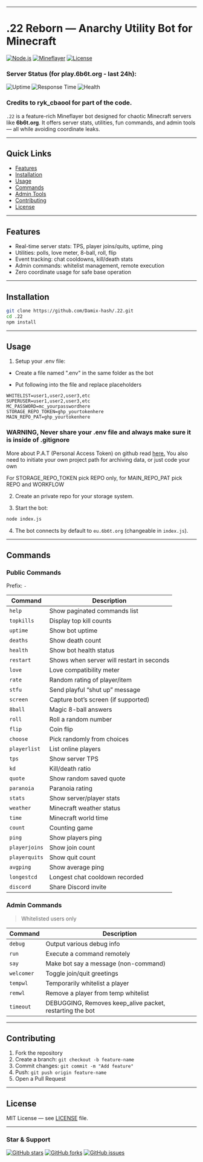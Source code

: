 
---

# .22 Reborn — Anarchy Utility Bot for Minecraft

[![Node.js](https://img.shields.io/badge/Node.js-18.x-green?logo=node.js)](https://nodejs.org/)
[![Mineflayer](https://img.shields.io/badge/Mineflayer-Library-blue?logo=minecraft)](https://github.com/PrismarineJS/mineflayer)
[![License](https://img.shields.io/badge/License-MIT-lightgrey)](#license)

### Server Status (for play.6b6t.org - last 24h):

![Uptime](https://status.6b6t.org/api/v1/endpoints/minecraft_server-public/uptimes/24h/badge.svg)
![Response Time](https://status.6b6t.org/api/v1/endpoints/minecraft_server-public/response-times/24h/badge.svg)
![Health](https://status.6b6t.org/api/v1/endpoints/minecraft_server-public/health/badge.svg)

### Credits to ryk_cbaool for part of the code.

`.22` is a feature-rich Mineflayer bot designed for chaotic Minecraft servers like **6b6t.org**.
It offers server stats, utilities, fun commands, and admin tools — all while avoiding coordinate leaks.

---

## Quick Links

* [Features](#features)
* [Installation](#installation)
* [Usage](#usage)
* [Commands](#commands)
* [Admin Tools](#admin-tools)
* [Contributing](#contributing)
* [License](#license)

---

## Features

* Real-time server stats: TPS, player joins/quits, uptime, ping
* Utilities: polls, love meter, 8-ball, roll, flip
* Event tracking: chat cooldowns, kill/death stats
* Admin commands: whitelist management, remote execution
* Zero coordinate usage for safe base operation

---

## Installation

```bash
git clone https://github.com/Damix-hash/.22.git
cd .22
npm install
```

---

## Usage

1. Setup your .env file:

- Create a file named ".env" in the same folder as the bot

- Put following into the file and replace placeholders 

```env
WHITELIST=user1,user2,user3,etc
SUPERUSER=user1,user2,user3,etc
MC_PASSWORD=mc_yourpasswordhere
STORAGE_REPO_TOKEN=ghp_yourtokenhere
MAIN_REPO_PAT=ghp_yourtokenhere
```
### WARNING, Never share your .env file and always make sure it is inside of .gitignore

More about P.A.T (Personal Access Token) on github read [here.](https://docs.github.com/en/authentication/keeping-your-account-and-data-secure/managing-your-personal-access-tokens)
You also need to initiate your own project path for archiving data, or just code your own

For STORAGE_REPO_TOKEN pick REPO only, for MAIN_REPO_PAT pick REPO and WORKFLOW

2. Create an private repo for your storage system.
   
3. Start the bot:

```bash
node index.js
```

4. The bot connects by default to `eu.6b6t.org` (changeable in `index.js`).

---

## Commands

### Public Commands

Prefix: `-`

| Command       | Description                         |
| ------------- | ----------------------------------- |
| `help`        | Show paginated commands list        |
| `topkills`    | Display top kill counts             |
| `uptime`      | Show bot uptime                     |
| `deaths`      | Show death count                    |
| `health`      | Show bot health status              |
| `restart`  | Shows when server will restart in seconds                      |
| `love`        | Love compatibility meter            |
| `rate`        | Random rating of player/item        |
| `stfu`        | Send playful “shut up” message      |
| `screen`      | Capture bot’s screen (if supported) |
| `8ball`       | Magic 8-ball answers                |
| `roll`        | Roll a random number                |
| `flip`        | Coin flip                           |
| `choose`      | Pick randomly from choices          |
| `playerlist`  | List online players                 |
| `tps`         | Show server TPS                     |
| `kd`          | Kill/death ratio                    |
| `quote`       | Show random saved quote             |
| `paranoia`    | Paranoia rating                     |
| `stats`       | Show server/player stats            |
| `weather`     | Minecraft weather status            |
| `time`        | Minecraft world time                |
| `count`       | Counting game               |
| `ping`        | Show players ping                       |
| `playerjoins` | Show join count                     |
| `playerquits` | Show quit count                     |
| `avgping`     | Show average ping                   |
| `longestcd`   | Longest chat cooldown recorded      |
| `discord`     | Share Discord invite                |

### Admin Commands

> Whitelisted users only

| Command    | Description                          |
| ---------- | ------------------------------------ |
| `debug`    | Output various debug info            |
| `run`      | Execute a command remotely           |
| `say`      | Make bot say a message (non-command) |
| `welcomer` | Toggle join/quit greetings           |
| `tempwl`   | Temporarily whitelist a player       |
| `remwl`    | Remove a player from temp whitelist  |
| `timeout`  | DEBUGGING, Removes keep_alive packet, restarting the bot   |

---

## Contributing

1. Fork the repository
2. Create a branch: `git checkout -b feature-name`
3. Commit changes: `git commit -m "Add feature"`
4. Push: `git push origin feature-name`
5. Open a Pull Request

---

## License

MIT License — see [LICENSE](LICENSE) file.

---

### Star & Support

[![GitHub stars](https://img.shields.io/github/stars/Damix-hash/.22-reborn?style=social)](https://github.com/Damix-hash/.22-reborn/stargazers)
[![GitHub forks](https://img.shields.io/github/forks/Damix-hash/.22-reborn?style=social)](https://github.com/Damix-hash/.22-reborn/network/members)
[![GitHub issues](https://img.shields.io/github/issues/Damix-hash/.22-reborn)](https://github.com/Damix-hash/.22-reborn/issues)
